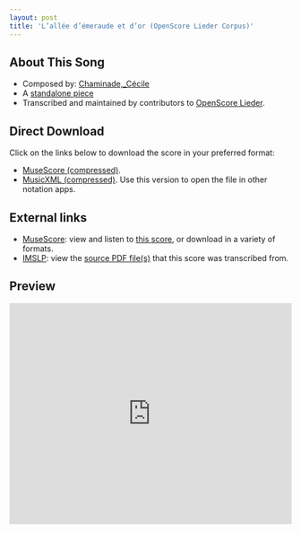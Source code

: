 ```yaml
---
layout: post
title: 'L’allée d’émeraude et d’or (OpenScore Lieder Corpus)'
---
```


## About This Song

- Composed by: [Chaminade,_Cécile](https://fourscoreandmore.org/openscore/lieder/Chaminade,_Cécile)
- A [standalone piece](https://fourscoreandmore.org/openscore/lieder/Chaminade,_Cécile/_)
- Transcribed and maintained by contributors to [OpenScore Lieder].

[OpenScore Lieder]: https://musescore.com/openscore-lieder-corpus

## Direct Download

Click on the links below to download the score in your preferred format:
- [MuseScore (compressed)](https://github.com/openscore/lieder/blob/main/scores/Chaminade,_Cécile/_/L’allée_d’émeraude_et_d’or/lc6260946.mscz?raw=true).
- [MusicXML (compressed)](https://github.com/openscore/lieder/blob/main/scores/Chaminade,_Cécile/_/L’allée_d’émeraude_et_d’or/lc6260946.mxl?raw=true). Use this version to open the file in other notation apps.

## External links

- [MuseScore]: view and listen to [this score][MuseScore], or download in a variety of formats.
- [IMSLP]: view the [source PDF file(s)][IMSLP] that this score was transcribed from.

[MuseScore]: https://musescore.com/score/6260946
[IMSLP]: https://imslp.org/wiki/Special:ReverseLookup/154240

## Preview

<iframe width="100%" height="394" src="https://musescore.com/openscore-lieder-corpus/scores/6260946/embed" frameborder="0" allowfullscreen allow="autoplay; fullscreen"></iframe>
